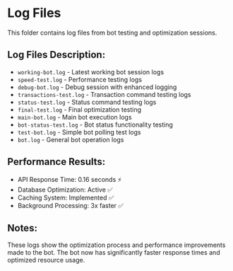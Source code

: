 # Log Files

This folder contains log files from bot testing and optimization sessions.

## Log Files Description:

- `working-bot.log` - Latest working bot session logs
- `speed-test.log` - Performance testing logs  
- `debug-bot.log` - Debug session with enhanced logging
- `transactions-test.log` - Transaction command testing logs
- `status-test.log` - Status command testing logs
- `final-test.log` - Final optimization testing
- `main-bot.log` - Main bot execution logs
- `bot-status-test.log` - Bot status functionality testing
- `test-bot.log` - Simple bot polling test logs
- `bot.log` - General bot operation logs

## Performance Results:

- API Response Time: 0.16 seconds ⚡
- Database Optimization: Active ✅  
- Caching System: Implemented ✅
- Background Processing: 3x faster ✅

## Notes:

These logs show the optimization process and performance improvements made to the bot.
The bot now has significantly faster response times and optimized resource usage.